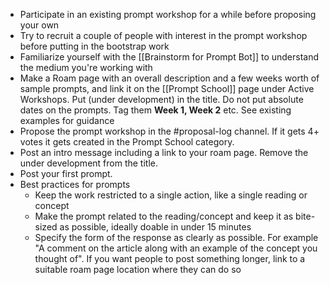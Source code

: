 - Participate in an existing prompt workshop for a while before proposing your own
- Try to recruit a couple of people with interest in the prompt workshop before putting in the bootstrap work
- Familiarize yourself with the [[Brainstorm for Prompt Bot]] to understand the medium you're working with
- Make a Roam page with an overall description and a few weeks worth of sample prompts, and link it on the [[Prompt School]] page under Active Workshops. Put (under development) in the title. Do not put absolute dates on the prompts. Tag them __Week 1, Week 2__ etc. See existing examples for guidance
- Propose the prompt workshop in the #proposal-log channel. If it gets 4+ votes it gets created in the Prompt School category. 
- Post an intro message including a link to your roam page. Remove the under development from the title.
- Post your first prompt. 
- Best practices for prompts
    - Keep the work restricted to a single action, like a single reading or concept
    - Make the prompt related to the reading/concept and keep it as bite-sized as possible, ideally doable in under 15 minutes
    - Specify the form of the response as clearly as possible. For example "A comment on the article along with an example of the concept you thought of". If you want people to post something longer, link to a suitable roam page location where they can do so
